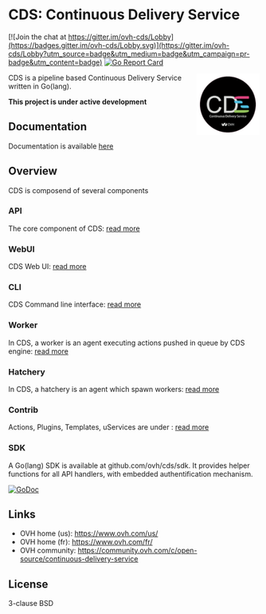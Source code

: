 # CDS: Continuous Delivery Service

[![Join the chat at https://gitter.im/ovh-cds/Lobby](https://badges.gitter.im/ovh-cds/Lobby.svg)](https://gitter.im/ovh-cds/Lobby?utm_source=badge&utm_medium=badge&utm_campaign=pr-badge&utm_content=badge)
[![Go Report Card](https://goreportcard.com/badge/github.com/ovh/cds)](https://goreportcard.com/report/github.com/ovh/cds)

<img align="right" src="https://raw.githubusercontent.com/ovh/cds/master/logo-background.png" width="25%">

CDS is a pipeline based Continuous Delivery Service written in Go(lang).

**This project is under active development**

## Documentation

Documentation is available [here](https://ovh.github.io/cds/)

## Overview

CDS is composend of several components

### API

The core component of CDS: [read more](/engine/api/README.md)

### WebUI

CDS Web UI: [read more](ui/README.md)

### CLI

CDS Command line interface: [read more](cli/cds)

### Worker

In CDS, a worker is an agent executing actions pushed in queue by CDS engine: [read more](https://ovh.github.io/cds/advanced/advanced.worker/)

### Hatchery

In CDS, a hatchery is an agent which spawn workers: [read more](https://ovh.github.io/cds/advanced/advanced.hatcheries/)

### Contrib

Actions, Plugins, Templates, uServices are under : [read more](contrib)

### SDK

A Go(lang) SDK is available at github.com/ovh/cds/sdk. It provides helper functions for all API handlers, with embedded authentification mechanism.

[![GoDoc](https://godoc.org/github.com/ovh/cds/sdk?status.svg)](https://godoc.org/github.com/ovh/cds/sdk)

## Links

* OVH home (us): https://www.ovh.com/us/
* OVH home (fr): https://www.ovh.com/fr/
* OVH community: https://community.ovh.com/c/open-source/continuous-delivery-service

## License

3-clause BSD
